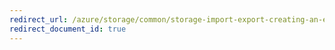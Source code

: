 ```yaml
---
redirect_url: /azure/storage/common/storage-import-export-creating-an-export-job
redirect_document_id: true
---
```

